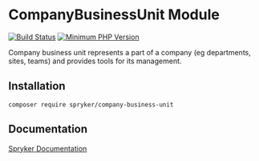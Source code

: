 # CompanyBusinessUnit Module
[![Build Status](https://travis-ci.org/spryker/company-business-unit.svg)](https://travis-ci.org/spryker/company-business-unit)
[![Minimum PHP Version](https://img.shields.io/badge/php-%3E%3D%207.3-8892BF.svg)](https://php.net/)

Company business unit represents a part of a company (eg departments, sites, teams) and provides tools for its management.

## Installation

```
composer require spryker/company-business-unit
```

## Documentation

[Spryker Documentation](https://academy.spryker.com/developing_with_spryker/module_guide/modules.html)
